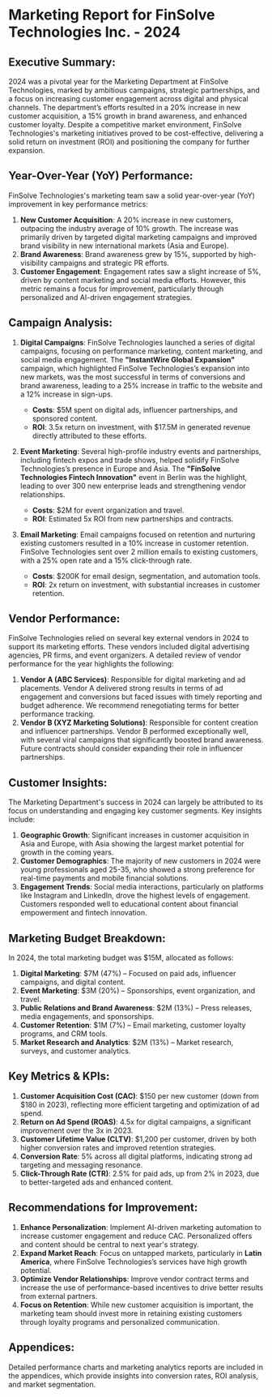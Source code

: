 # Marketing Report for FinSolve Technologies Inc. - 2024

Executive Summary:
-------------------------------------------
2024 was a pivotal year for the Marketing Department at FinSolve Technologies, marked by ambitious campaigns, strategic partnerships, and a focus on increasing customer engagement across digital and physical channels. The department’s efforts resulted in a 20% increase in new customer acquisition, a 15% growth in brand awareness, and enhanced customer loyalty. Despite a competitive market environment, FinSolve Technologies's marketing initiatives proved to be cost-effective, delivering a solid return on investment (ROI) and positioning the company for further expansion.
 
Year-Over-Year (YoY) Performance:
-------------------------------------------
FinSolve Technologies's marketing team saw a solid year-over-year (YoY) improvement in key performance metrics:
1. **New Customer Acquisition**: A 20% increase in new customers, outpacing the industry average of 10% growth. The increase was primarily driven by targeted digital marketing campaigns and improved brand visibility in new international markets (Asia and Europe).
2. **Brand Awareness**: Brand awareness grew by 15%, supported by high-visibility campaigns and strategic PR efforts.
3. **Customer Engagement**: Engagement rates saw a slight increase of 5%, driven by content marketing and social media efforts. However, this metric remains a focus for improvement, particularly through personalized and AI-driven engagement strategies.

Campaign Analysis:
-------------------------------------------
1. **Digital Campaigns**: FinSolve Technologies launched a series of digital campaigns, focusing on performance marketing, content marketing, and social media engagement. The **"InstantWire Global Expansion"** campaign, which highlighted FinSolve Technologies’s expansion into new markets, was the most successful in terms of conversions and brand awareness, leading to a 25% increase in traffic to the website and a 12% increase in sign-ups.
   - **Costs**: $5M spent on digital ads, influencer partnerships, and sponsored content.
   - **ROI**: 3.5x return on investment, with $17.5M in generated revenue directly attributed to these efforts.

2. **Event Marketing**: Several high-profile industry events and partnerships, including fintech expos and trade shows, helped solidify FinSolve Technologies’s presence in Europe and Asia. The **"FinSolve Technologies Fintech Innovation"** event in Berlin was the highlight, leading to over 300 new enterprise leads and strengthening vendor relationships.
   - **Costs**: $2M for event organization and travel.
   - **ROI**: Estimated 5x ROI from new partnerships and contracts.

3. **Email Marketing**: Email campaigns focused on retention and nurturing existing customers resulted in a 10% increase in customer retention. FinSolve Technologies sent over 2 million emails to existing customers, with a 25% open rate and a 15% click-through rate.
   - **Costs**: $200K for email design, segmentation, and automation tools.
   - **ROI**: 2x return on investment, with substantial increases in customer retention.

Vendor Performance:
-------------------------------------------
FinSolve Technologies relied on several key external vendors in 2024 to support its marketing efforts. These vendors included digital advertising agencies, PR firms, and event organizers. A detailed review of vendor performance for the year highlights the following:

1. **Vendor A (ABC Services)**: Responsible for digital marketing and ad placements. Vendor A delivered strong results in terms of ad engagement and conversions but faced issues with timely reporting and budget adherence. We recommend renegotiating terms for better performance tracking.
2. **Vendor B (XYZ Marketing Solutions)**: Responsible for content creation and influencer partnerships. Vendor B performed exceptionally well, with several viral campaigns that significantly boosted brand awareness. Future contracts should consider expanding their role in influencer partnerships.

Customer Insights:
-------------------------------------------
The Marketing Department's success in 2024 can largely be attributed to its focus on understanding and engaging key customer segments. Key insights include:

1. **Geographic Growth**: Significant increases in customer acquisition in Asia and Europe, with Asia showing the largest market potential for growth in the coming years.
2. **Customer Demographics**: The majority of new customers in 2024 were young professionals aged 25-35, who showed a strong preference for real-time payments and mobile financial solutions.
3. **Engagement Trends**: Social media interactions, particularly on platforms like Instagram and LinkedIn, drove the highest levels of engagement. Customers responded well to educational content about financial empowerment and fintech innovation.

Marketing Budget Breakdown:
-------------------------------------------
In 2024, the total marketing budget was $15M, allocated as follows:

1. **Digital Marketing**: $7M (47%) – Focused on paid ads, influencer campaigns, and digital content.
2. **Event Marketing**: $3M (20%) – Sponsorships, event organization, and travel.
3. **Public Relations and Brand Awareness**: $2M (13%) – Press releases, media engagements, and sponsorships.
4. **Customer Retention**: $1M (7%) – Email marketing, customer loyalty programs, and CRM tools.
5. **Market Research and Analytics**: $2M (13%) – Market research, surveys, and customer analytics.

Key Metrics & KPIs:
-------------------------------------------
1. **Customer Acquisition Cost (CAC)**: $150 per new customer (down from $180 in 2023), reflecting more efficient targeting and optimization of ad spend.
2. **Return on Ad Spend (ROAS)**: 4.5x for digital campaigns, a significant improvement over the 3x in 2023.
3. **Customer Lifetime Value (CLTV)**: $1,200 per customer, driven by both higher conversion rates and improved retention strategies.
4. **Conversion Rate**: 5% across all digital platforms, indicating strong ad targeting and messaging resonance.
5. **Click-Through Rate (CTR)**: 2.5% for paid ads, up from 2% in 2023, due to better-targeted ads and enhanced content.

Recommendations for Improvement:
-------------------------------------------
1. **Enhance Personalization**: Implement AI-driven marketing automation to increase customer engagement and reduce CAC. Personalized offers and content should be central to next year's strategy.
2. **Expand Market Reach**: Focus on untapped markets, particularly in **Latin America**, where FinSolve Technologies’s services have high growth potential.
3. **Optimize Vendor Relationships**: Improve vendor contract terms and increase the use of performance-based incentives to drive better results from external partners.
4. **Focus on Retention**: While new customer acquisition is important, the marketing team should invest more in retaining existing customers through loyalty programs and personalized communication.

Appendices:
-------------------------------------------
Detailed performance charts and marketing analytics reports are included in the appendices, which provide insights into conversion rates, ROI analysis, and market segmentation.